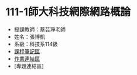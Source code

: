 # 111-1師大科技網際網路概論  
* 授課教師：蔡芸琤老師  
* 姓名：張博凱  
* 系級：科技系114級  
* [課程筆記區](https://github.com/allen20021005/Web-Repo/blob/main/%E8%AA%B2%E7%A8%8B%E7%AD%86%E8%A8%98%E5%8D%80)
* [作業連結區](https://github.com/allen20021005/Web-Repo/blob/main/%E4%BD%9C%E6%A5%AD%E9%80%A3%E7%B5%90%E5%8D%80)  
* [專題連結區]  
